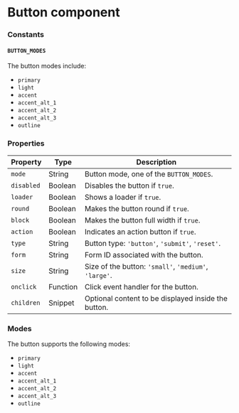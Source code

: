 # Button component

### Constants

#### `BUTTON_MODES`

The button modes include:

-   `primary`
-   `light`
-   `accent`
-   `accent_alt_1`
-   `accent_alt_2`
-   `accent_alt_3`
-   `outline`

### Properties

| Property   | Type     | Description                                           |
| ---------- | -------- | ----------------------------------------------------- |
| `mode`     | String   | Button mode, one of the `BUTTON_MODES`.               |
| `disabled` | Boolean  | Disables the button if `true`.                        |
| `loader`   | Boolean  | Shows a loader if `true`.                             |
| `round`    | Boolean  | Makes the button round if `true`.                     |
| `block`    | Boolean  | Makes the button full width if `true`.                |
| `action`   | Boolean  | Indicates an action button if `true`.                 |
| `type`     | String   | Button type: `'button'`, `'submit'`, `'reset'`.       |
| `form`     | String   | Form ID associated with the button.                   |
| `size`     | String   | Size of the button: `'small'`, `'medium'`, `'large'`. |
| `onclick`  | Function | Click event handler for the button.                   |
| `children` | Snippet  | Optional content to be displayed inside the button.   |

### Modes

The button supports the following modes:

-   `primary`
-   `light`
-   `accent`
-   `accent_alt_1`
-   `accent_alt_2`
-   `accent_alt_3`
-   `outline`

